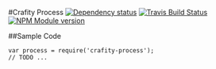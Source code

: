 #Crafity Process [![Dependency status](https://david-dm.org/crafity/crafity-process.png)](https://david-dm.org/crafity/crafity-process) [![Travis Build Status](https://travis-ci.org/Crafity/crafity-process.png?branch=master)](https://travis-ci.org/Crafity/crafity-process) [![NPM Module version](https://badge.fury.io/js/crafity-process.png)](http://badge.fury.io/js/crafity-process)

##Sample Code

	var process = require('crafity-process');
	// TODO ...
	

